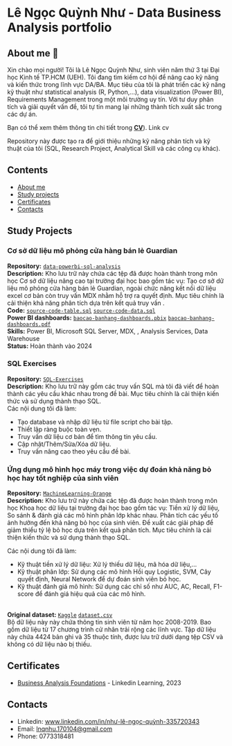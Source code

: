 # Lê Ngọc Quỳnh Như - Data Business Analysis portfolio
## About me 👋
Xin chào mọi người! Tôi là Lê Ngọc Quỳnh Như, sinh viên năm thứ 3 tại Đại học Kinh tế TP.HCM (UEH). Tôi đang tìm kiếm cơ hội để nâng cao kỹ năng và kiến thức trong lĩnh vực DA/BA. Mục tiêu của tôi là phát triển các kỹ năng kỹ thuật như statistical analysis (R, Python,...),  data visualization (Power BI), Requirements Management trong một môi trường uy tín. Với tư duy phân tích và giải quyết vấn đề, tôi tự tin mang lại những thành tích xuất sắc trong các dự án.

Bạn có thể xem thêm thông tin chi tiết trong [**CV**](https://github.com/Yushuii/Yushuii/blob/7bf98ae510590a7b24f59df4fd064b08a58e327d/NGUY%E1%BB%84N%20L%C3%8A%20TH%C3%99Y%20LINH%20-%20Business%20Analyst%20Intern.pdf)). 
Link cv

Repository này được tạo ra để giới thiệu những kỹ năng phân tích và kỹ thuật của tôi (SQL, Research Project, Analytical Skill và các công cụ khác).
## Contents
* [About me](#about-me)
* [Study projects](#study-projects)
* [Certificates](#certificates)
* [Contacts](#contacts)
## Study Projects
### Cơ sở dữ liệu mô phỏng cửa hàng bán lẻ Guardian
**Repository:** <a href = "https://github.com/Yushuii/Yushuii/tree/cbf3f3a2af009a95c4660a0320b0fd01a49fb64b/Study%20Projects/Data%20Warehouse">
  <code>data-powerbi-sql-analysis</code></a> <br> 
**Description:** Kho lưu trữ này chứa các tệp đã được hoàn thành trong môn học Cơ sở dữ liệu nâng cao tại trường đại học bao gồm tác vụ: Tạo cơ sở dữ liệu mô phỏng cửa hàng bán lẻ Guardian, ngoài chức năng kết nối dữ liệu excel cơ bản còn truy vấn MDX nhằm hỗ trợ ra quyết định. Mục tiêu chính là cải thiện khả năng phân tích dựa trên kết quả truy vấn . <br>
**Code:** <a href = "https://github.com/Yushuii/NGUYEN-LE-THUY-LINH---Business-Analysis-portfolio/blob/d426b48180b4b80f3289b23922f0bcb5c2276916/Study%20Projects/Data%20Warehouse/Source%20Code%20Table.sql">
  <code>source-code-table.sql</code></a> <a href = "https://github.com/Yushuii/NGUYEN-LE-THUY-LINH---Business-Analysis-portfolio/blob/d426b48180b4b80f3289b23922f0bcb5c2276916/Study%20Projects/Data%20Warehouse/Source%20Code%20Data.sql">
  <code>source-code-data.sql</code></a><br>
**Power BI dashboards:** <a href = "https://github.com/Yushuii/NGUYEN-LE-THUY-LINH---Business-Analysis-portfolio/blob/d426b48180b4b80f3289b23922f0bcb5c2276916/Study%20Projects/Data%20Warehouse/B%C3%A1o%20c%C3%A1o%20b%C3%A1n%20h%C3%A0ng%20Dashboard.pbix">
  <code>baocao-banhang-dashboards.pbix</code></a> <a href = "https://github.com/Yushuii/NGUYEN-LE-THUY-LINH---Business-Analysis-portfolio/blob/d426b48180b4b80f3289b23922f0bcb5c2276916/Study%20Projects/Data%20Warehouse/B%C3%A1o%20c%C3%A1o%20b%C3%A1n%20h%C3%A0ng%20Dashboard.pdf">
  <code>baocao-banhang-dashboards.pdf</code></a><br>
**Skills:** Power BI, Microsoft SQL Server, MDX, , Analysis Services, Data Warehouse <br>
**Status:** Hoàn thành vào 2024 <br>
### SQL Exercises
**Repository:** <a href = "https://github.com/Yushuii/NGUYEN-LE-THUY-LINH---Business-Analysis-portfolio/tree/d3eec496e070494c2c3d6dd8e418a875f539d6e3/Study%20Projects/SQL%20Exercises">
  <code>SQL-Exercises</code></a> <br> 
**Description:** Kho lưu trữ này gồm các truy vấn SQL mà tôi đã viết để hoàn thành các yêu cầu khác nhau trong đề bài. Mục tiêu chính là cải thiện kiến thức và sử dụng thành thạo SQL. <br>
Các nội dung tôi đã làm: <br>
* Tạo database và nhập dữ liệu từ file script cho bài tập.
* Thiết lập ràng buộc toàn vẹn.
* Truy vấn dữ liệu cơ bản để tìm thông tin yêu cầu.
* Cập nhật/Thêm/Sửa/Xóa dữ liệu.
* Truy vấn nâng cao theo yêu cầu đề bài. <br>
### Ứng dụng mô hình học máy trong việc dự đoán khả năng bỏ học hay tốt nghiệp của sinh viên 
**Repository:** <a href = "https://github.com/Yushuii/NGUYEN-LE-THUY-LINH---Business-Analysis-portfolio/tree/823a622630da38ee5b60cf37296da02d40055a80/Study%20Projects/Machine%20Learning%20with%20Orange">
  <code>MachineLearning-Orange</code></a> <br> 
**Description:** Kho lưu trữ này chứa các tệp đã được hoàn thành trong môn học Khoa học dữ liệu tại trường đại học bao gồm tác vụ: Tiền xử lý dữ liệu, So sánh & đánh giá các mô hình phân lớp khác nhau. Phân tích các yếu tố ảnh hưởng đến khả năng bỏ học của sinh viên. Đề xuất các giải pháp để giảm thiểu tỷ lệ bỏ học dựa trên kết quả phân tích. Mục tiêu chính là cải thiện kiến thức và sử dụng thành thạo SQL. <br>

Các nội dung tôi đã làm: <br>
* Kỹ thuật tiền xử lý dữ liệu: Xử lý thiếu dữ liệu, mã hóa dữ liệu,...
* Kỹ thuật phân lớp: Sử dụng các mô hình Hồi quy Logistic, SVM, Cây quyết định, Neural Network để dự đoán sinh viên bỏ học.
* Kỹ thuật đánh giá mô hình: Sử dụng các chỉ số như AUC, AC, Recall, F1-score để đánh giá hiệu quả của các mô hình. <br> <br>

**Original dataset:** <a href = "https://www.kaggle.com/datasets/thedevastator/higher-education-predictors-of-student-retention?resource=download">
  <code>Kaggle</code></a>  <a href = "https://github.com/Yushuii/NGUYEN-LE-THUY-LINH---Business-Analysis-portfolio/blob/823a622630da38ee5b60cf37296da02d40055a80/Study%20Projects/Machine%20Learning%20with%20Orange/dataset.csv">
  <code>dataset.csv</code></a> <br> 
Bộ dữ liệu này này chứa thông tin sinh viên từ năm học 2008-2019. Bao gồm dữ liệu từ 17 chương trình cử nhân trải rộng các lĩnh vực. Tập dữ liệu này chứa 4424 bản ghi và 35 thuộc tính, được lưu trữ dưới dạng tệp CSV và không có dữ liệu nào bị thiếu.
## Certificates
* [Business Analysis Foundations](https://github.com/Yushuii/Yushuii/blob/3470380b4073e184a37b052ebadd1f97e6ed4041/Certificates/CertificateOfCompletion_Business%20Analysis%20Foundations.pdf) - Linkedin Learning, 2023


## Contacts
* Linkedin: www.linkedin.com/in/như-lê-ngọc-quỳnh-335720343
* Email: lnqnhu.170104@gmail.com
* Phone: 0773318481


